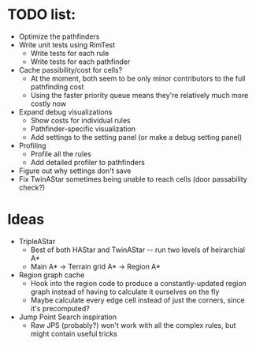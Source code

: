 # TODO list:
- Optimize the pathfinders
- Write unit tests using RimTest
  - Write tests for each rule
  - Write tests for each pathfinder
- Cache passibility/cost for cells?
  - At the moment, both seem to be only minor contributors to the full pathfinding cost
  - Using the faster priority queue means they're relatively much more costly now
- Expand debug visualizations
  - Show costs for individual rules
  - Pathfinder-specific visualization
  - Add settings to the setting panel (or make a debug setting panel)
- Profiling
  - Profile all the rules
  - Add detailed profiler to pathfinders
- Figure out why settings don't save
- Fix TwinAStar sometimes being unable to reach cells (door passability check?)

# Ideas
- TripleAStar
  - Best of both HAStar and TwinAStar -- run two levels of heirarchial A*
  - Main A* -> Terrain grid A* -> Region A*
- Region graph cache
  - Hook into the region code to produce a constantly-updated region graph instead of having to calculate it ourselves on the fly
  - Maybe calculate every edge cell instead of just the corners, since it's precomputed?
- Jump Point Search inspiration
  - Raw JPS (probably?) won't work with all the complex rules, but might contain useful tricks
